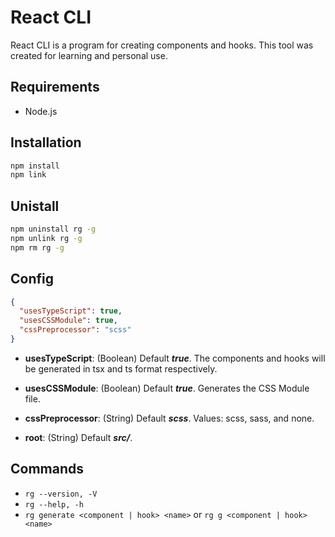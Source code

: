 # React CLI

React CLI is a program for creating components and hooks. This tool was created for learning and personal use.

## Requirements

- Node.js

## Installation

```bash
npm install
npm link
```

## Unistall

```bash
npm uninstall rg -g
npm unlink rg -g
npm rm rg -g
```

## Config

```JSON
{
  "usesTypeScript": true,
  "usesCSSModule": true,
  "cssPreprocessor": "scss"
}
```

- **usesTypeScript**: (Boolean) Default **_true_**. The components and hooks will be generated in tsx and ts format respectively.

- **usesCSSModule**: (Boolean) Default **_true_**. Generates the CSS Module file.

- **cssPreprocessor**: (String) Default **_scss_**. Values: scss, sass, and none.

- **root**: (String) Default **_src/_**.

## Commands

- `rg --version, -V`
- `rg --help, -h`
- `rg generate <component | hook> <name>` or `rg g <component | hook> <name>`
